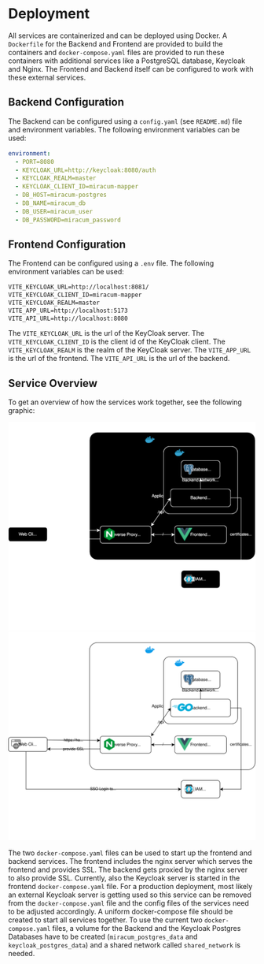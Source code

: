 # Deployment

All services are containerized and can be deployed using Docker. A `Dockerfile` for the Backend and Frontend are provided to build the containers and `docker-compose.yaml` files are provided to run these containers with additional services like a PostgreSQL database, Keycloak and Nginx. The Frontend and Backend itself can be configured to work with these external services.

## Backend Configuration

The Backend can be configured using a `config.yaml` (see `README.md`) file and environment variables. The following environment variables can be used:

```yaml
environment:
  - PORT=8080
  - KEYCLOAK_URL=http://keycloak:8080/auth
  - KEYCLOAK_REALM=master
  - KEYCLOAK_CLIENT_ID=miracum-mapper
  - DB_HOST=miracum-postgres
  - DB_NAME=miracum_db
  - DB_USER=miracum_user
  - DB_PASSWORD=miracum_password
```

## Frontend Configuration

The Frontend can be configured using a `.env` file. The following environment variables can be used:

```.env
VITE_KEYCLOAK_URL=http://localhost:8081/
VITE_KEYCLOAK_CLIENT_ID=miracum-mapper
VITE_KEYCLOAK_REALM=master
VITE_APP_URL=http://localhost:5173
VITE_API_URL=http://localhost:8080
```

The `VITE_KEYCLOAK_URL` is the url of the KeyCloak server. The `VITE_KEYCLOAK_CLIENT_ID` is the client id of the KeyCloak client. The `VITE_KEYCLOAK_REALM` is the realm of the KeyCloak server. The `VITE_APP_URL` is the url of the frontend. The `VITE_API_URL` is the url of the backend.

## Service Overview

To get an overview of how the services work together, see the following graphic:

![Deployment Overview](images/ArchitectureDeployment-dark.svg#gh-dark-mode-only)
![Deployment Overview](images/ArchitectureDeployment-light.svg#gh-light-mode-only)

The two `docker-compose.yaml` files can be used to start up the frontend and backend services. The frontend includes the nginx server which serves the frontend and provides SSL. The backend gets proxied by the nginx server to also provide SSL. Currently, also the Keycloak server is started in the frontend `docker-compose.yaml` file. For a production deployment, most likely an external Keycloak server is getting used so this service can be removed from the `docker-compose.yaml` file and the config files of the services need to be adjusted accordingly. A uniform docker-compose file should be created to start all services together. To use the current two `docker-compose.yaml` files, a volume for the Backend and the Keycloak Postgres Databases have to be created (`miracum_postgres_data` and `keycloak_postgres_data`) and a shared network called `shared_network` is needed.
